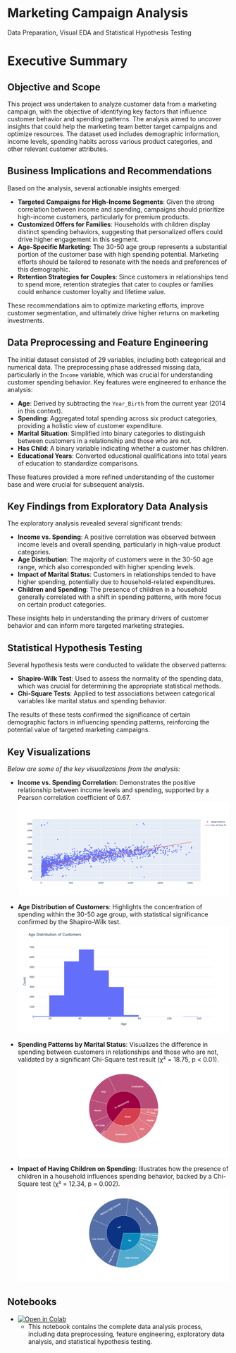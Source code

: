 # Marketing Campaign Analysis
Data Preparation, Visual EDA and Statistical Hypothesis Testing

# Executive Summary

## Objective and Scope
This project was undertaken to analyze customer data from a marketing campaign, with the objective of identifying key factors that influence customer behavior and spending patterns. The analysis aimed to uncover insights that could help the marketing team better target campaigns and optimize resources. The dataset used includes demographic information, income levels, spending habits across various product categories, and other relevant customer attributes.

## Business Implications and Recommendations
Based on the analysis, several actionable insights emerged:

- **Targeted Campaigns for High-Income Segments**: Given the strong correlation between income and spending, campaigns should prioritize high-income customers, particularly for premium products.
- **Customized Offers for Families**: Households with children display distinct spending behaviors, suggesting that personalized offers could drive higher engagement in this segment.
- **Age-Specific Marketing**: The 30-50 age group represents a substantial portion of the customer base with high spending potential. Marketing efforts should be tailored to resonate with the needs and preferences of this demographic.
- **Retention Strategies for Couples**: Since customers in relationships tend to spend more, retention strategies that cater to couples or families could enhance customer loyalty and lifetime value.

These recommendations aim to optimize marketing efforts, improve customer segmentation, and ultimately drive higher returns on marketing investments.

## Data Preprocessing and Feature Engineering
The initial dataset consisted of 29 variables, including both categorical and numerical data. The preprocessing phase addressed missing data, particularly in the `Income` variable, which was crucial for understanding customer spending behavior. Key features were engineered to enhance the analysis:

- **Age**: Derived by subtracting the `Year_Birth` from the current year (2014 in this context).
- **Spending**: Aggregated total spending across six product categories, providing a holistic view of customer expenditure.
- **Marital Situation**: Simplified into binary categories to distinguish between customers in a relationship and those who are not.
- **Has Child**: A binary variable indicating whether a customer has children.
- **Educational Years**: Converted educational qualifications into total years of education to standardize comparisons.

These features provided a more refined understanding of the customer base and were crucial for subsequent analysis.

## Key Findings from Exploratory Data Analysis
The exploratory analysis revealed several significant trends:

- **Income vs. Spending**: A positive correlation was observed between income levels and overall spending, particularly in high-value product categories.
- **Age Distribution**: The majority of customers were in the 30-50 age range, which also corresponded with higher spending levels.
- **Impact of Marital Status**: Customers in relationships tended to have higher spending, potentially due to household-related expenditures.
- **Children and Spending**: The presence of children in a household generally correlated with a shift in spending patterns, with more focus on certain product categories.

These insights help in understanding the primary drivers of customer behavior and can inform more targeted marketing strategies.

## Statistical Hypothesis Testing
Several hypothesis tests were conducted to validate the observed patterns:

- **Shapiro-Wilk Test**: Used to assess the normality of the spending data, which was crucial for determining the appropriate statistical methods.
- **Chi-Square Tests**: Applied to test associations between categorical variables like marital status and spending behavior.

The results of these tests confirmed the significance of certain demographic factors in influencing spending patterns, reinforcing the potential value of targeted marketing campaigns.

## Key Visualizations
*Below are some of the key visualizations from the analysis:*

- **Income vs. Spending Correlation**: Demonstrates the positive relationship between income levels and spending, supported by a Pearson correlation coefficient of 0.67.
  ![Income vs Spending](images/newplot%20(2).png)

- **Age Distribution of Customers**: Highlights the concentration of spending within the 30-50 age group, with statistical significance confirmed by the Shapiro-Wilk test.
  ![Age Distribution](images/newplot.png)

- **Spending Patterns by Marital Status**: Visualizes the difference in spending between customers in relationships and those who are not, validated by a significant Chi-Square test result (χ² = 18.75, p < 0.01).
  ![Spending by Marital Status](images/newplot%20(3).png)

- **Impact of Having Children on Spending**: Illustrates how the presence of children in a household influences spending behavior, backed by a Chi-Square test (χ² = 12.34, p = 0.002).
  ![Children and Spending](images/newplot%20(4).png)

## Notebooks
- [![Open in Colab](https://colab.research.google.com/assets/colab-badge.svg)](Marketing%20Analysis%20Notebook.ipynb)
  - This notebook contains the complete data analysis process, including data preprocessing, feature engineering, exploratory data analysis, and statistical hypothesis testing.


